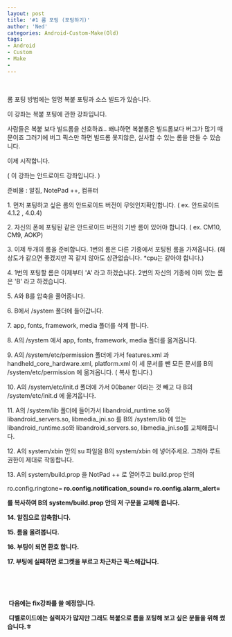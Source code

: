```yaml
---
layout: post
title: '#1 롬 포팅 (포팅하기)'
author: 'Ned'
categories: Android-Custom-Make(Old)
tags:
- Android
- Custom
- Make
-
---
```



<script> location.href='https://cafe.naver.com/develoid/218413' ; </script>

<p>&nbsp;</p><p><p><p><p><p><p> </p><p>롬 포팅 방법에는 일명 복붙 포팅과 소스 빌드가 있습니다.</p><p>이 강좌는 복붙 포팅에 관한 강좌입니다.</p><p>사람들은 복붙 보다 빌드롬을 선호하죠.. 왜냐하면 복붙롬은 빌드롬보다 버그가 많기 때문이죠 그러기에 버그 픽스만 하면 빌드롬 못지않은, 실사할 수 있는 롬을 만들 수 있습니다.</p><p> 이제 시작합니다.</p><p> </p><p>( 이 강좌는 안드로이드 강좌입니다. )</p><p> </p><p>준비물 : 알집, NotePad ++, 컴퓨터</p><p> </p><p>1. 먼저 포팅하고 싶은 롬의 안드로이드 버전이 무엇인지확인합니다. ( ex. 안드로이드 4.1.2 , 4.0.4)</p><p>2. 자신의 폰에 포팅된 같은 안드로이드 버전의 기반 롬이 있어야 합니다. ( ex. CM10, CM9, AOKP)</p><p>3. 이제 두개의 롬을 준비합니다. 1번의 롬은 다른 기종에서 포팅된 롬을 가져옵니다. (해상도가 같으면 좋겠지만 꼭 같지 않아도 상관없습니다. *cpu는 같아야 합니다.)</p><p>4. 1번의 포팅할 롬은 이제부터 'A' 라고 하겠습니다. 2번의 자신의 기종에 이미 있는 롬은 'B' 라고 하겠습니다.</p><p>5. A와 B를 압축을 풀어줍니다.</p><p>6. B에서 /system 폴더에 들어갑니다.</p><p>7. app, fonts, framework, media 폴더를 삭제 합니다.</p><p>8. A의 /system 에서 app, fonts, framework, media 폴더를 옮겨옵니다.</p><p>9. A의 /system/etc/permission 폴더에 가서 features.xml 과 handheld_core_hardware.xml, platform.xml 이 세 문서를 뺀 모든 문서를 B의 /system/etc/permission 에 옮겨옵니다. ( 복사 합니다.)</p><p>10. A의 /system/etc/init.d 폴더에 가서 00baner 이라는 것 빼고 다 B의 /system/etc/init.d 에 옮겨옵니다.</p><p>11. A의 /system/lib 폴더에 들어가서 libandroid_runtime.so와 libandroid_servers.so, libmedia_jni.so 를 B의 /system/lib 에 있는 libandroid_runtime.so와 libandroid_servers.so, libmedia_jni.so를 교체해줍니다.</p><p>12. A의 system/xbin 안의 su 파일을 B의 system/xbin 에 넣어주세요. 그래야 루트권한이 제대로 작동합니다.</p><p>13. A의 system/build.prop 을 NotPad ++ 로 열어주고 build.prop 안의 </p><p>         ro.config.ringtone=<b>         ro.config.notification_sound=<b>         ro.config.alarm_alert= </p><p>를 복사하여 B의 system/build.prop 안의 저 구문을 교체해 줍니다. </p><p>14. 알집으로 압축합니다.</p><p>15. 롬을 올려봅니다.</p><p>16. 부팅이 되면 환호 합니다. </p><p>17. 부팅에 실패하면 로그켓을 부르고 차근차근 픽스해갑니다.</p><p>&nbsp;</p><p>&nbsp;</p></p> </p></p> </p> </p><p>&nbsp;다음에는 fix강좌를 쓸 예정입니다.</p><p>&nbsp;디벨로이드에는 실력자가 많지만 그래도 복붙으로 롬을 포팅해 보고 싶은 분들을 위해 썼습니다.ㅎ</p>
